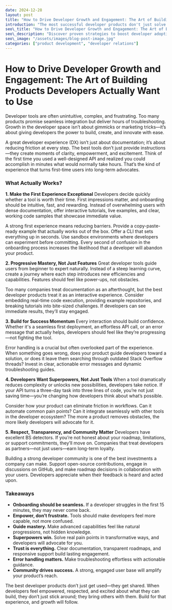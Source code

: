```yaml
---
date: 2024-12-28
layout: post
title: "How to Drive Developer Growth and Engagement: The Art of Building Products Developers Actually Want to Use"
introduction: "The most successful developer products don't just solve problems; they make developers feel like better developers. They create a 'competency loop' – where each interaction leaves developers feeling more capable, more efficient, and more excited about what they can build next."
seo\_title: "How to Drive Developer Growth and Engagement: The Art of Building Products Developers Actually Want to Use"
seo\_description: "Discover proven strategies to boost developer adoption and engagement. Learn how to create developer tools that drive growth, increase usage, and turn users into advocates."
seo\_image: "/assets/images/blog-post-image.jpg"
categories: ["product development", "developer relations"]
---
```

# **How to Drive Developer Growth and Engagement: The Art of Building Products Developers Actually Want to Use**

Developer tools are often unintuitive, complex, and frustrating. Too many products promise seamless integration but deliver hours of troubleshooting. Growth in the developer space isn’t about gimmicks or marketing tricks—it’s about giving developers the power to build, create, and innovate with ease.

A great developer experience (DX) isn’t just about documentation; it’s about reducing friction at every step. The best tools don’t just provide instructions—they create moments of clarity, empowerment, and excitement. Think of the first time you used a well-designed API and realized you could accomplish in minutes what would normally take hours. That’s the kind of experience that turns first-time users into long-term advocates.

### What Actually Works? 

**1. Make the First Experience Exceptional**
Developers decide quickly whether a tool is worth their time. First impressions matter, and onboarding should be intuitive, fast, and rewarding. Instead of overwhelming users with dense documentation, offer interactive tutorials, live examples, and clear, working code samples that showcase immediate value.

A strong first experience means reducing barriers. Provide a copy-paste-ready example that actually works out of the box. Offer a CLI that sets everything up in seconds. Use sandbox environments where developers can experiment before committing. Every second of confusion in the onboarding process increases the likelihood that a developer will abandon your product.

**2. Progressive Mastery, Not Just Features**
Great developer tools guide users from beginner to expert naturally. Instead of a steep learning curve, create a journey where each step introduces new efficiencies and capabilities. Features should feel like power-ups, not obstacles.

Too many companies treat documentation as an afterthought, but the best developer products treat it as an interactive experience. Consider embedding real-time code execution, providing example repositories, and breaking tutorials into bite-sized challenges. If developers can see immediate results, they’ll stay engaged.

**3. Build for Success Momentum**
Every interaction should build confidence. Whether it's a seamless first deployment, an effortless API call, or an error message that actually helps, developers should feel like they’re progressing—not fighting the tool.

Error handling is a crucial but often overlooked part of the experience. When something goes wrong, does your product guide developers toward a solution, or does it leave them searching through outdated Stack Overflow threads? Invest in clear, actionable error messages and dynamic troubleshooting guides.

**4. Developers Want Superpowers, Not Just Tools**
When a tool dramatically reduces complexity or unlocks new possibilities, developers take notice. If your API turns a three-day task into three lines of code, you’re not just saving time—you’re changing how developers think about what’s possible.

Consider how your product can eliminate friction in workflows. Can it automate common pain points? Can it integrate seamlessly with other tools in the developer ecosystem? The more a product removes obstacles, the more likely developers will advocate for it.

**5. Respect, Transparency, and Community Matter**
Developers have excellent BS detectors. If you’re not honest about your roadmap, limitations, or support commitments, they’ll move on. Companies that treat developers as partners—not just users—earn long-term loyalty. 

Building a strong developer community is one of the best investments a company can make. Support open-source contributions, engage in discussions on GitHub, and make roadmap decisions in collaboration with your users. Developers appreciate when their feedback is heard and acted upon.

### Takeaways

- **Onboarding should be seamless.** If a developer struggles in the first 15 minutes, they may never come back.
- **Empower, don’t frustrate.** Tools should make developers feel more capable, not more confused.
- **Guide mastery.** Make advanced capabilities feel like natural progressions, not hidden knowledge.
- **Superpowers win.** Solve real pain points in transformative ways, and developers will advocate for you.
- **Trust is everything.** Clear documentation, transparent roadmaps, and responsive support build lasting engagement.
- **Error handling matters.** Make troubleshooting effortless with actionable guidance.
- **Community drives success.** A strong, engaged user base will amplify your product’s reach.

The best developer products don’t just get used—they get shared. When developers feel empowered, respected, and excited about what they can build, they don’t just stick around; they bring others with them. Build for that experience, and growth will follow.

